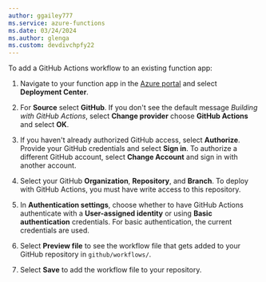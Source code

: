 ```yaml
---
author: ggailey777
ms.service: azure-functions
ms.date: 03/24/2024
ms.author: glenga
ms.custom: devdivchpfy22
---
```


To add a GitHub Actions workflow to an existing function app:

1. Navigate to your function app in the [Azure portal](https://portal.azure.com) and select **Deployment Center**. 

1. For **Source** select **GitHub**. If you don't see the default message *Building with GitHub Actions*, select **Change provider** choose **GitHub Actions** and select **OK**.

1. If you haven't already authorized GitHub access, select **Authorize**. Provide your GitHub credentials and select **Sign in**. To authorize a different GitHub account, select **Change Account** and sign in with another account. 

1. Select your GitHub **Organization**, **Repository**, and **Branch**. To deploy with GitHub Actions, you must have write access to this repository. 

1. In **Authentication settings**, choose whether to have GitHub Actions authenticate with a **User-assigned identity** or using **Basic authentication** credentials. For basic authentication, the current credentials are used.  

1. Select **Preview file** to see the workflow file that gets added to your GitHub repository in `github/workflows/`.

1. Select **Save** to add the workflow file to your repository. 